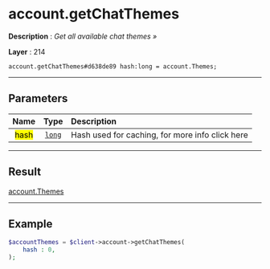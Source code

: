 # account.getChatThemes

**Description** : *Get all available chat themes &raquo;*

**Layer** : 214

```tl
account.getChatThemes#d638de89 hash:long = account.Themes;
```

---

## Parameters

| Name | Type | Description |
| :---: | :---: | :--- |
| <mark>hash</mark> | [`long`](type/long) | Hash used for caching, for more info click here |

---

## Result

[account.Themes](type/account.Themes)

---

## Example

```php
$accountThemes = $client->account->getChatThemes(
	hash : 0,
);
```
